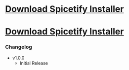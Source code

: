 # [Download Spicetify Installer](https://gitlab.com/___Neopolitan/Scripts/-/raw/main/Windows/PowerShell/Spicetify-Installer/bin/Spicetify-Installer.bat?inline=false)

# <a id="raw-url" href="https://raw.githubusercontent.com/NeoNyaa/Scripts/main/Windows/PowerShell/Neo-ToolKit/bin/Neo-ToolKit.bat">Download Spicetify Installer</a>

### Changelog

-   v1.0.0
    -   Initial Release
